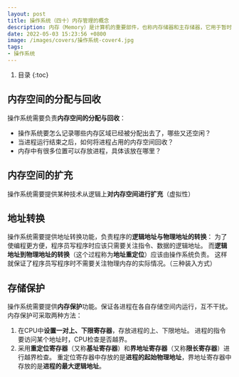 ```yaml
---
layout: post 
title: 操作系统（四十）内存管理的概念
description: 内存（Memory）是计算机的重要部件，也称内存储器和主存储器，它用于暂时存放CPU中的运算数据，以及与硬盘等外部存储器交换的数据，是外存与CPU进行沟通的桥梁。
date: 2022-05-03 15:23:56 +0800 
image: /images/covers/操作系统-cover4.jpg
tags:
- 操作系统
---
```


1. 目录
{:toc}

## 内存空间的分配与回收

操作系统需要负责**内存空间的分配与回收**：
- 操作系统要怎么记录哪些内存区域已经被分配出去了，哪些又还空闲？
- 当进程运行结束之后，如何将进程占用的内存空间回收？
- 内存中有很多位置可以存放进程，具体该放在哪里？

## 内存空间的扩充
操作系统需要提供某种技术从逻辑上**对内存空间进行扩充**（虚拟性）

## 地址转换
操作系统需要提供地址转换功能，负责程序的**逻辑地址与物理地址的转换**：
为了使编程更方便，程序员写程序时应该只需要关注指令、数据的逻辑地址。
而**逻辑地址到物理地址的转换**（这个过程称为**地址重定位**）应该由操作系统负责。
这样就保证了程序员写程序时不需要关注物理内存的实际情况。（三种装入方式）

## 存储保护
操作系统需要提供**内存保护**功能。保证各进程在各自存储空间内运行，互不干扰。
内存保护可采取两种方法：
1. 在CPU中**设置一对上、下限寄存器**，存放进程的上、下限地址。
进程的指令要访问某个地址时，CPU检查是否越界。
2. 采用**重定位寄存器**（又称**基址寄存器**）和**界地址寄存器**（又称**限长寄存器**）进行越界检查。
重定位寄存器中存放的是**进程的起始物理地址**，界地址寄存器中存放的是**进程的最大逻辑地址**。


